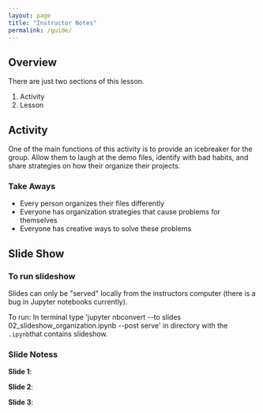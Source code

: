 ```yaml
---
layout: page
title: "Instructor Notes"
permalink: /guide/
---
```


## Overview

There are just two sections of this lesson. 

1. Activity 
2. Lesson

## Activity

One of the main functions of this activity is to provide an icebreaker for the group.  Allow them to laugh at the demo files, identify with bad habits, and share strategies on how their organize their projects.  

### Take Aways

- Every person organizes their files differently 
- Everyone has organization strategies that cause problems for themselves
- Everyone has creative ways to solve these problems 

## Slide Show

### To run slideshow

Slides can only be "served" locally from the instructors computer (there is a bug in Jupyter notebooks currently).

To run: In terminal type 'jupyter nbconvert --to slides 02_slideshow_organization.ipynb --post serve' in directory with the `.ipynb`that contains slideshow. 

### Slide Notess

**Slide 1**:

**Slide 2**:

**Slide 3**: 




